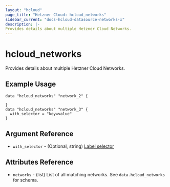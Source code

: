 ```yaml
---
layout: "hcloud"
page_title: "Hetzner Cloud: hcloud_networks"
sidebar_current: "docs-hcloud-datasource-networks-x"
description: |-
Provides details about multiple Hetzner Cloud Networks.
---
```


# hcloud_networks
Provides details about multiple Hetzner Cloud Networks.


## Example Usage
```hcl
data "hcloud_networks" "network_2" {

}
data "hcloud_networks" "network_3" {
  with_selector = "key=value"
}
```

## Argument Reference

- `with_selector` - (Optional, string) [Label selector](https://docs.hetzner.cloud/#overview-label-selector)

## Attributes Reference
- `networks` - (list) List of all matching networks. See `data.hcloud_networks` for schema.
